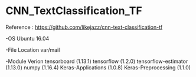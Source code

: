 # CNN_TextClassification_TF

Reference : https://github.com/likejazz/cnn-text-classification-tf

-OS 
Ubuntu 16.04

-File Location 
var/mail

-Module Verion
tensorboard (1.13.1) 
tensorflow (1.2.0) 
tensorflow-estimator (1.13.0) 
numpy (1.16.4) 
Keras-Applications (1.0.8) 
Keras-Preprocessing (1.1.0)
